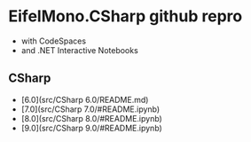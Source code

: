 # EifelMono.CSharp github repro

* with CodeSpaces
* and .NET Interactive Notebooks

## CSharp

* [6.0](src/CSharp 6.0/README.md)
* [7.0](src/CSharp 7.0/#README.ipynb)
* [8.0](src/CSharp 8.0/#README.ipynb)
* [9.0](src/CSharp 9.0/#README.ipynb)
